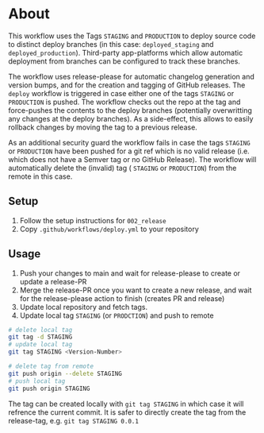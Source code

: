 # About

This workflow uses the Tags `STAGING` and `PRODUCTION` to deploy source code to distinct deploy branches (in this case: `deployed_staging` and `deployed_production`). 
Third-party app-platforms which allow automatic deployment from branches can be configured to track these branches.

The workflow uses release-please for automatic changelog generation and version bumps, and for the creation and tagging of GitHub releases.
The `deploy` workflow is triggered in case either one of the tags `STAGING` or `PRODUCTION` is pushed. The workflow checks out the repo at the tag and force-pushes the contents to the deploy branches (potentially overwritting any changes at the deploy branches).
As a side-effect, this allows to easily rollback changes by moving the tag to a previous release.

As an additional security guard the workflow fails in case the tags `STAGING` or `PRODUCTION` have been pushed for a git ref which is no valid release (i.e. which does not have a Semver tag or no GitHub Release). The workflow will automatically delete the (invalid) tag ( `STAGING` or `PRODUCTION`) from the remote in this case.

## Setup
1. Follow the setup instructions for `002_release`
2. Copy `.github/workflows/deploy.yml` to your repository

## Usage
1. Push your changes to main and wait for release-please to create or update a release-PR
2. Merge the release-PR once you want to create a new release, and wait for the release-please action to finish (creates PR and release)
3. Update local repository and fetch tags.
4. Update local tag `STAGING` (or `PRODCTION`) and push to remote
```bash
# delete local tag
git tag -d STAGING
# update local tag
git tag STAGING <Version-Number>

# delete tag from remote
git push origin --delete STAGING
# push local tag
git push origin STAGING
```
The tag can be created locally with `git tag STAGING` in which case it will refrence the current commit. It is safer to directly create the tag from the release-tag, e.g. `git tag STAGING 0.0.1`